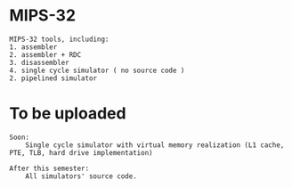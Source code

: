 MIPS-32
=======

    MIPS-32 tools, including:
    1. assembler
    2. assembler + RDC
    3. disassembler
    4. single cycle simulator ( no source code )
    2. pipelined simulator

To be uploaded
==============
    Soon:
        Single cycle simulator with virtual memory realization (L1 cache, PTE, TLB, hard drive implementation)
    
    After this semester:
        All simulators' source code.
